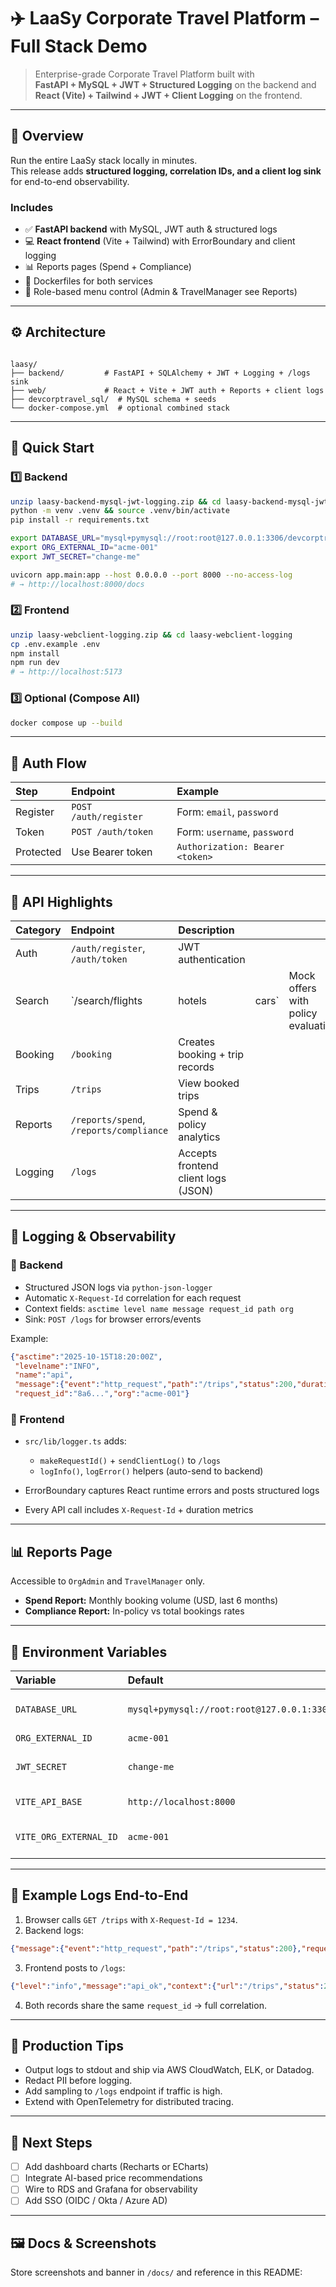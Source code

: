 # ✈️ LaaSy Corporate Travel Platform – Full Stack Demo

> Enterprise-grade Corporate Travel Platform built with  
> **FastAPI + MySQL + JWT + Structured Logging** on the backend and  
> **React (Vite) + Tailwind + JWT + Client Logging** on the frontend.

---

## 🧩 Overview

Run the entire LaaSy stack locally in minutes.  
This release adds **structured logging, correlation IDs, and a client log sink** for end-to-end observability.

### Includes
- ✅ **FastAPI backend** with MySQL, JWT auth & structured logs  
- 💻 **React frontend** (Vite + Tailwind) with ErrorBoundary and client logging  
- 📊 Reports pages (Spend + Compliance)  
- 🧱 Dockerfiles for both services  
- 🔐 Role-based menu control (Admin & TravelManager see Reports)

---

## ⚙️ Architecture

```

laasy/
├── backend/         # FastAPI + SQLAlchemy + JWT + Logging + /logs sink
├── web/             # React + Vite + JWT auth + Reports + client logs
├── devcorptravel_sql/  # MySQL schema + seeds
└── docker-compose.yml  # optional combined stack

````

---

## 🚀 Quick Start

### 1️⃣ Backend

```bash
unzip laasy-backend-mysql-jwt-logging.zip && cd laasy-backend-mysql-jwt-logging
python -m venv .venv && source .venv/bin/activate
pip install -r requirements.txt

export DATABASE_URL="mysql+pymysql://root:root@127.0.0.1:3306/devcorptravel"
export ORG_EXTERNAL_ID="acme-001"
export JWT_SECRET="change-me"

uvicorn app.main:app --host 0.0.0.0 --port 8000 --no-access-log
# → http://localhost:8000/docs
````

### 2️⃣ Frontend

```bash
unzip laasy-webclient-logging.zip && cd laasy-webclient-logging
cp .env.example .env
npm install
npm run dev
# → http://localhost:5173
```

### 3️⃣ Optional (Compose All)

```bash
docker compose up --build
```

---

## 🔐 Auth Flow

| Step      | Endpoint              | Example                         |
| :-------- | :-------------------- | :------------------------------ |
| Register  | `POST /auth/register` | Form: `email`, `password`       |
| Token     | `POST /auth/token`    | Form: `username`, `password`    |
| Protected | Use Bearer token      | `Authorization: Bearer <token>` |

---

## 🧾 API Highlights

| Category | Endpoint                                | Description                         |       |                                    |
| :------- | :-------------------------------------- | :---------------------------------- | ----- | ---------------------------------- |
| Auth     | `/auth/register`, `/auth/token`         | JWT authentication                  |       |                                    |
| Search   | `/search/flights                        | hotels                              | cars` | Mock offers with policy evaluation |
| Booking  | `/booking`                              | Creates booking + trip records      |       |                                    |
| Trips    | `/trips`                                | View booked trips                   |       |                                    |
| Reports  | `/reports/spend`, `/reports/compliance` | Spend & policy analytics            |       |                                    |
| Logging  | `/logs`                                 | Accepts frontend client logs (JSON) |       |                                    |

---

## 🧠 Logging & Observability

### 🔹 Backend

* Structured JSON logs via `python-json-logger`
* Automatic `X-Request-Id` correlation for each request
* Context fields: `asctime level name message request_id path org`
* Sink: `POST /logs` for browser errors/events

Example:

```json
{"asctime":"2025-10-15T18:20:00Z",
 "levelname":"INFO",
 "name":"api",
 "message":{"event":"http_request","path":"/trips","status":200,"duration_ms":23},
 "request_id":"8a6...","org":"acme-001"}
```

### 🔹 Frontend

* `src/lib/logger.ts` adds:

  * `makeRequestId()` + `sendClientLog()` to `/logs`
  * `logInfo()`, `logError()` helpers (auto-send to backend)
* ErrorBoundary captures React runtime errors and posts structured logs
* Every API call includes `X-Request-Id` + duration metrics

---

## 📊 Reports Page

Accessible to `OrgAdmin` and `TravelManager` only.

* **Spend Report:** Monthly booking volume (USD, last 6 months)
* **Compliance Report:** In-policy vs total bookings rates

---

## 🧱 Environment Variables

| Variable               | Default                                                  | Purpose                |
| :--------------------- | :------------------------------------------------------- | :--------------------- |
| `DATABASE_URL`         | `mysql+pymysql://root:root@127.0.0.1:3306/devcorptravel` | Backend DB connection  |
| `ORG_EXTERNAL_ID`      | `acme-001`                                               | Tenant key             |
| `JWT_SECRET`           | `change-me`                                              | JWT signing secret     |
| `VITE_API_BASE`        | `http://localhost:8000`                                  | Frontend API URL       |
| `VITE_ORG_EXTERNAL_ID` | `acme-001`                                               | Frontend tenant header |

---

## 🧾 Example Logs End-to-End

1. Browser calls `GET /trips` with `X-Request-Id = 1234`.
2. Backend logs:

```json
{"message":{"event":"http_request","path":"/trips","status":200},"request_id":"1234"}
```

3. Frontend posts to `/logs`:

```json
{"level":"info","message":"api_ok","context":{"url":"/trips","status":200,"requestId":"1234"}}
```

4. Both records share the same `request_id` → full correlation.

---

## 🔧 Production Tips

* Output logs to stdout and ship via AWS CloudWatch, ELK, or Datadog.
* Redact PII before logging.
* Add sampling to `/logs` endpoint if traffic is high.
* Extend with OpenTelemetry for distributed tracing.

---

## 🧠 Next Steps

* [ ] Add dashboard charts (Recharts or ECharts)
* [ ] Integrate AI-based price recommendations
* [ ] Wire to RDS and Grafana for observability
* [ ] Add SSO (OIDC / Okta / Azure AD)

---

## 🖼 Docs & Screenshots

Store screenshots and banner in `/docs/` and reference in this README:

